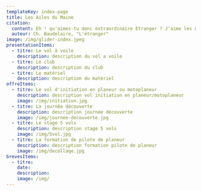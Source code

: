 ```yaml
---
templateKey: index-page
title: Les Ailes du Maine
citation:
  content: Eh ! qu'aimes-tu donc extraordinaire Etranger ? J'aime les nuages... les nuages qui passent...là-bas...là-bas... les merveilleux nuages !
  auteur: Ch. Baudelaire, "L'étranger"
image: /img/glider-index.jpeg
presentationItems:
  - titre: Le vol à voile
    description: description du vol a voile
  - titre: Le club
    description: description du club
  - titre: Le matériel
    description: description du matériel
offreItems:
  - titre: Le vol d'initiation en planeur ou motoplaneur
    description: description vol initiation en planeur/motoplaneur
    image: /img/initiation.jpg
  - titre: La journée découverte
    description: description journée découverte
    image: /img/journee-decouverte.jpg
  - titre: Le stage 5 vols
    description: description stage 5 vols
    image: /img/5vol.jpg
  - titre: La formation de pilote de planeur
    description: description formation pilote de planeur
    image: /img/decollage.jpg
brevesItems:
  - titre:
    date:
    description:
    image: /img/
---
```


